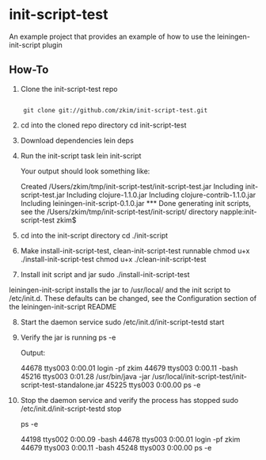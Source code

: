 # init-script-test

An example project that provides an example of how to use the leiningen-init-script plugin

## How-To
1. Clone the init-script-test repo
<code>
	git clone git://github.com/zkim/init-script-test.git
</code>

2. cd into the cloned repo directory
	cd init-script-test
	
3. Download dependencies
	lein deps
	
4. Run the init-script task
	lein init-script
	
	Your output should look something like:
	
	Created /Users/zkim/tmp/init-script-test/init-script-test.jar
	Including init-script-test.jar
	Including clojure-1.1.0.jar
	Including clojure-contrib-1.1.0.jar
	Including leiningen-init-script-0.1.0.jar
	*** Done generating init scripts, see the /Users/zkim/tmp/init-script-test/init-script/ directory
	napple:init-script-test zkim$
	
5. cd into the init-script directory
	cd ./init-script
	
6. Make install-init-script-test, clean-init-script-test runnable
	chmod u+x ./install-init-script-test
	chmod u+x ./clean-init-script-test
	
7. Install init script and jar
	sudo ./install-init-script-test
	
leiningen-init-script installs the jar to /usr/local/<project-name> and the init script to /etc/init.d. These defaults can be changed, see the Configuration section of the leiningen-init-script README

8. Start the daemon service
	sudo /etc/init.d/init-script-testd start
	
9. Verify the jar is running
	ps -e
	
	Output:
	
	44678 ttys003    0:00.01 login -pf zkim
	44679 ttys003    0:00.11 -bash
	45216 ttys003    0:01.28 /usr/bin/java -jar /usr/local/init-script-test/init-script-test-standalone.jar
	45225 ttys003    0:00.00 ps -e
	
10. Stop the daemon service and verify the process has stopped
	sudo /etc/init.d/init-script-testd stop
	
	ps -e
	
	44198 ttys002    0:00.09 -bash
	44678 ttys003    0:00.01 login -pf zkim
	44679 ttys003    0:00.11 -bash
	45248 ttys003    0:00.00 ps -e
	